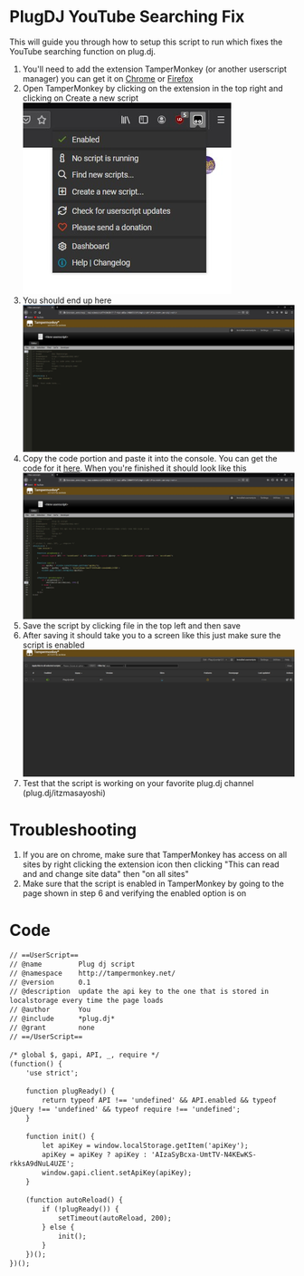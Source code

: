 # PlugDJ YouTube Searching Fix

This will guide you through how to setup this script to run which fixes the YouTube searching function on plug.dj.

1. You'll need to add the extension TamperMonkey (or another userscript manager) you can get it on [Chrome](https://chrome.google.com/webstore/detail/tampermonkey/dhdgffkkebhmkfjojejmpbldmpobfkfo?hl=en) or [Firefox](https://addons.mozilla.org/en-US/firefox/addon/tampermonkey/)
2. Open TamperMonkey by clicking on the extension in the top right and clicking on Create a new script ![image1](https://github.com/TheAtlasS/PlugDJYoutubeSearchingFix/blob/main/PlugDJ1.jpg) 
3. You should end up here ![image2](https://github.com/TheAtlasS/PlugDJYoutubeSearchingFix/blob/main/PlugDJ2.jpg) 
4. Copy the code portion and paste it into the console. You can get the code for it [here](#code). When you're finished it should look like this ![image3](https://github.com/TheAtlasS/PlugDJYoutubeSearchingFix/blob/main/PlugDJ3.jpg) 
5. Save the script by clicking file in the top left and then save
6. After saving it should take you to a screen like this just make sure the script is enabled ![image4](https://github.com/TheAtlasS/PlugDJYoutubeSearchingFix/blob/main/PlugDJ4.jpg) 
7. Test that the script is working on your favorite plug.dj channel (plug.dj/itzmasayoshi) 

# Troubleshooting
1. If you are on chrome, make sure that TamperMonkey has access on all sites by right clicking the extension icon then clicking "This can read and and change site data" then "on all sites"
2. Make sure that the script is enabled in TamperMonkey by going to the page shown in step 6 and verifying the enabled option is on

# Code

    // ==UserScript==
    // @name         Plug dj script
    // @namespace    http://tampermonkey.net/
    // @version      0.1
    // @description  update the api key to the one that is stored in localstorage every time the page loads
    // @author       You
    // @include      *plug.dj*
    // @grant        none
    // ==/UserScript==

    /* global $, gapi, API, _, require */
    (function() {
        'use strict';

        function plugReady() {
            return typeof API !== 'undefined' && API.enabled && typeof jQuery !== 'undefined' && typeof require !== 'undefined';
        }

        function init() {
            let apiKey = window.localStorage.getItem('apiKey');
            apiKey = apiKey ? apiKey : 'AIzaSyBcxa-UmtTV-N4KEwKS-rkksA9dNuL4UZE';
            window.gapi.client.setApiKey(apiKey);
        }

        (function autoReload() {
            if (!plugReady()) {
                setTimeout(autoReload, 200);
            } else {
                init();
            }
        })();
    })();

